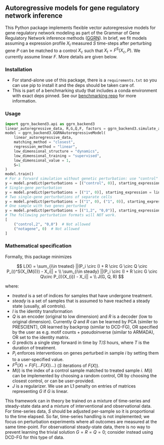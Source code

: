 ## Autoregressive models for gene regulatory network inference

This Python package implements flexible vector autoregressive models for gene regulatory network modeling as part of the Grammar of Gene Regulatory Network inference methods ([GGRN](http://github.com/ekernf01/ggrn)). In brief, we fit models assuming a expression profile $X_t$ measured $S$ time-steps after perturbing gene $P$ can be matched to a control $X_c$ such that $X_t = F^S(X_c, P)$. We currently assume linear $F$. More details are given below.

### Installation

- For stand-alone use of this package, there is a `requirements.txt` so you can use pip to install it and the deps should be taken care of.
- This is part of a benchmarking study that includes a conda environment with exact deps pinned. See our [benchmarking repo](https://github.com/ekernf01/perturbation_benchmarking) for more information. 

### Usage

```python
import ggrn_backend3.api as ggrn_backend3
linear_autoregressive_data, R,G,Q,F, factors = ggrn_backend3.simulate_autoregressive(num_controls_per_group=10, num_features = 3)
model = ggrn_backend3.GGRNAutoregressiveModel(
    linear_autoregressive_data, 
    matching_method = "closest",    
    regression_method = "linear",
    low_dimensional_structure = "dynamics",
    low_dimensional_training = "supervised", 
    low_dimensional_value = 1,  
    S=1
)
model.train()
# For a forward simulation without genetic perturbation: use "control" as the gene name.
y = model.predict(perturbations = [("control", 0)], starting_expression = linear_autoregressive[0,:])
# Single-gene perturbation
y = model.predict(perturbations = [("1", 0)], starting_expression = linear_autoregressive[0,:])
# Two single-gene perturbations of separate cells
y = model.predict(perturbations = [("1", 0), ("1", 0)], starting_expression = linear_autoregressive[0,:])
# One sample with two genes perturbed
y = model.predict(perturbations = [("1,2", "0,0")], starting_expression = linear_autoregressive[0,:])
# The following perturbation formats will NOT work. 
[
    ("control,2", "0,0")  # Not allowed
    ("notagene", 0)  # Not allowed
]
```

### Mathematical specification

Formally, this package minimizes

$$ L(X) = \sum_{i\in treated} ||(P_i \circ (I + R \circ G \circ Q \circ P_i))^S(X_{M(i)}) - X_i|| + \\
\sum_{i\in steady} ||(P_i \circ (I + R \circ G \circ Q\circ P_i))(X_{i}) - X_i|| + \\ 
J(G, Q, R) $$

where:

- $treated$ is a set of indices for samples that have undergone treatment.
- $steady$ is a set of samples that is assumed to have reached a steady state (usually, all controls).
- $I$ is the identity transformation
- $Q$ is an encoder (original to low dimension) and $R$ is a decoder (low to original dimension). Currently $Q$ and $R$ can be learned by PCA (similer to PRESCIENT), OR learned by backprop (similar to DCD-FG), OR specified by the user as e.g. motif counts + pseudoinverse (similar to ARMADA), OR set to the identity matrix. 
- $G$ predicts a single step forward in time by $T/S$ hours, where $T$ is the duration of treatment.
- $P_i$ enforces interventions on genes perturbed in sample $i$ by setting them to a user-specified value.
- $F^S(X) = F(F(...F(X))...)$ ($S$ iterations of $F(X)$).
- $M(i)$ is the index of a control sample matched to treated sample $i$. $M(i)$ can be implemented by choosing a random control, OR by choosing the closest control, or can be user-provided. 
- $J$ is a regularizer. We use an L1 penalty on entries of matrices representing $G$ if $G$ is linear.

This framework can in theory be trained on a mixture of time-series and steady-state data and a mixture of interventional and observational data. For time-series data, $S$ should be adjusted per-sample so it is proportional to the time elapsed. So far, time-series handling is not implemented; we focus on perturbation experiments where all outcomes are measured at the same time-point. For observational steady-state data, there is no way to prevent learning the trivial solution $G=R=Q=0$; consider instead using DCD-FG for this type of data.
